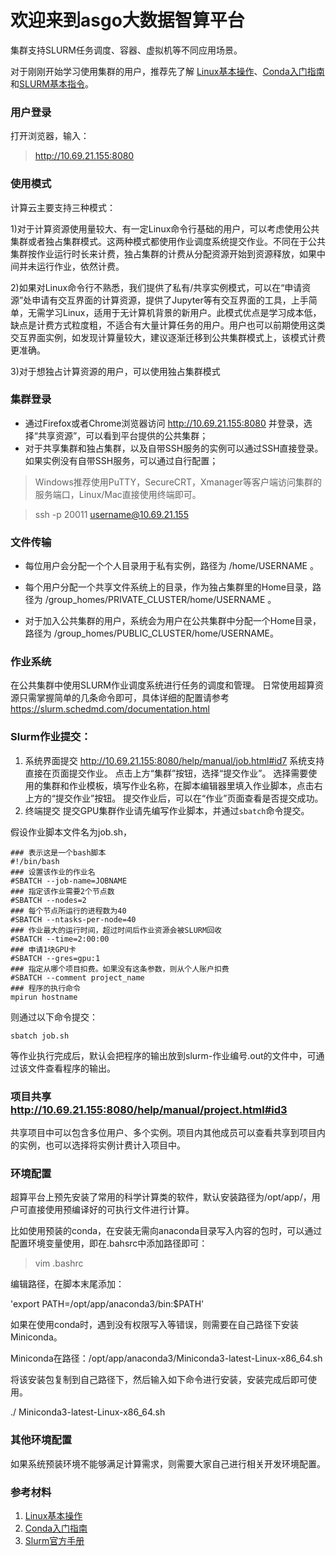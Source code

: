 # 欢迎来到asgo大数据智算平台

集群支持SLURM任务调度、容器、虚拟机等不同应用场景。

对于刚刚开始学习使用集群的用户，推荐先了解
[Linux基本操作](http://10.69.21.155:8080/help/app/linux.html)、[Conda入门指南](http://10.69.21.155:8080/help/app/conda.html)和[SLURM基本指令](https://slurm.schedmd.com/quickstart.html)。


### 用户登录
打开浏览器，输入：
>  http://10.69.21.155:8080

### 使用模式
计算云主要支持三种模式：

1)对于计算资源使用量较大、有一定Linux命令行基础的用户，可以考虑使用公共集群或者独占集群模式。这两种模式都使用作业调度系统提交作业。不同在于公共集群按作业运行时长来计费，独占集群的计费从分配资源开始到资源释放，如果中间并未运行作业，依然计费。

2)如果对Linux命令行不熟悉，我们提供了私有/共享实例模式，可以在“申请资源”处申请有交互界面的计算资源，提供了Jupyter等有交互界面的工具，上手简单，无需学习Linux，适用于无计算机背景的新用户。此模式优点是学习成本低，缺点是计费方式粒度粗，不适合有大量计算任务的用户。用户也可以前期使用这类交互界面实例，如发现计算量较大，建议逐渐迁移到公共集群模式上，该模式计费更准确。

3)对于想独占计算资源的用户，可以使用独占集群模式

### 集群登录
- 通过Firefox或者Chrome浏览器访问 http://10.69.21.155:8080 并登录，选择“共享资源”，可以看到平台提供的公共集群；
- 对于共享集群和独占集群，以及自带SSH服务的实例可以通过SSH直接登录。如果实例没有自带SSH服务，可以通过自行配置；

> Windows推荐使用PuTTY，SecureCRT，Xmanager等客户端访问集群的服务端口，Linux/Mac直接使用终端即可。

> ssh -p 20011 username@10.69.21.155

### 文件传输
- 每位用户会分配一个个人目录用于私有实例，路径为 /home/USERNAME 。

- 每个用户分配一个共享文件系统上的目录，作为独占集群里的Home目录，路径为 /group_homes/PRIVATE_CLUSTER/home/USERNAME 。

- 对于加入公共集群的用户，系统会为用户在公共集群中分配一个Home目录，路径为 /group_homes/PUBLIC_CLUSTER/home/USERNAME。

### 作业系统
在公共集群中使用SLURM作业调度系统进行任务的调度和管理。
日常使用超算资源只需掌握简单的几条命令即可，具体详细的配置请参考 https://slurm.schedmd.com/documentation.html


### Slurm作业提交：
1) 系统界面提交 http://10.69.21.155:8080/help/manual/job.html#id7
系统支持直接在页面提交作业。
点击上方“集群”按钮，选择“提交作业”。
选择需要使用的集群和作业模板，填写作业名称，在脚本编辑器里填入作业脚本，点击右上方的“提交作业”按钮。
提交作业后，可以在“作业”页面查看是否提交成功。
2) 终端提交
提交GPU集群作业请先编写作业脚本，并通过`sbatch`命令提交。

假设作业脚本文件名为job.sh，
```
### 表示这是一个bash脚本
#!/bin/bash
### 设置该作业的作业名
#SBATCH --job-name=JOBNAME
### 指定该作业需要2个节点数
#SBATCH --nodes=2
### 每个节点所运行的进程数为40
#SBATCH --ntasks-per-node=40
### 作业最大的运行时间，超过时间后作业资源会被SLURM回收
#SBATCH --time=2:00:00
### 申请1块GPU卡
#SBATCH --gres=gpu:1
### 指定从哪个项目扣费。如果没有这条参数，则从个人账户扣费
#SBATCH --comment project_name
### 程序的执行命令
mpirun hostname

```

则通过以下命令提交：

`sbatch job.sh`

等作业执行完成后，默认会把程序的输出放到slurm-作业编号.out的文件中，可通过该文件查看程序的输出。

### 项目共享 http://10.69.21.155:8080/help/manual/project.html#id3
共享项目中可以包含多位用户、多个实例。项目内其他成员可以查看共享到项目内的实例，也可以选择将实例计费计入项目中。

### 环境配置
超算平台上预先安装了常用的科学计算类的软件，默认安装路径为/opt/app/，用户可直接使用预编译好的可执行文件进行计算。

比如使用预装的conda，在安装无需向anaconda目录写入内容的包时，可以通过配置环境变量使用，即在.bahsrc中添加路径即可：

> vim .bashrc

编辑路径，在脚本末尾添加：

'export PATH=/opt/app/anaconda3/bin:$PATH'

如果在使用conda时，遇到没有权限写入等错误，则需要在自己路径下安装Miniconda。

Miniconda在路径：/opt/app/anaconda3/Miniconda3-latest-Linux-x86_64.sh

将该安装包复制到自己路径下，然后输入如下命令进行安装，安装完成后即可使用。

./ Miniconda3-latest-Linux-x86_64.sh

### 其他环境配置
如果系统预装环境不能够满足计算需求，则需要大家自己进行相关开发环境配置。

### 参考材料
1. [Linux基本操作](http://10.69.21.155:8080/help/app/linux.html)
2. [Conda入门指南](http://10.69.21.155:8080/help/app/conda.html)
3. [Slurm官方手册](https://slurm.schedmd.com/quickstart.html)
